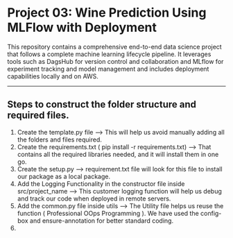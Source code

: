 # Project 03: Wine Prediction Using MLFlow with Deployment

This repository contains a comprehensive end-to-end data science project that follows a complete machine learning lifecycle pipeline. It leverages tools such as DagsHub for version control and collaboration and MLflow for experiment tracking and model management and includes deployment capabilities locally and on AWS.

------------------------------------------------------------------------------------------------------------
## Steps to construct the folder structure and required files.

1. Create the template.py file --> This will help us avoid manually adding all the folders and files required.
2. Create the requirements.txt ( pip install -r requirements.txt) --> That contains all the required libraries needed, and it will install them in one go.
3. Create the setup.py --> requirement.txt file will look for this file to install our package as a local package.
4. Add the Logging Functionality in the constructor file inside src/project_name --> This customer logging function will help us debug and track our code when deployed in remote servers.
5. Add the common.py file inside utils --> The Utility file helps us reuse the function ( Professional OOps Programming ). We have used the config-box and ensure-annotation for better standard coding.
6. 
